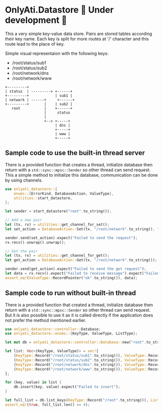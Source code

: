 # OnlyAti.Datastore :construction: Under development :construction:
 
This a very simple key-value data store. Pairs are stored tables according their key name.
Each key is split for more routes at '/' character and this route lead to the place of key.

Simple visual representaion with the following keys:
- /root/status/sub1
- /root/status/sub2
- /root/network/dns
- /root/network/www
```plain
+---------+
| status  | ---------> +------+
+---------+            | sub1 |
| network | ------+     +------+
+---------+       |    | sub2 |
   root           |    +------+
                  |     status
                  |
                  +--> +-----+
                       | dns |
                       +-----+
                       | www |
                       +-----+
```

## Sample code to use the built-in thread server

There is a provided function that creates a thread, initialize database then return with a `std::sync::mpsc::Sender` so other thread can send request.
This a simple method to initialize this database, communication can be done by using channels.

```rust
use onlyati_datastore::{
    enums::{ErrorKind, DatabaseAction, ValueType},
    utilities::start_datastore,
};

let sender = start_datastore("root".to_string());

// Add a new pair
let (tx, rx) = utilities::get_channel_for_set();
let set_action = DatabaseAction::Set(tx, "/root/network".to_string(), "ok".to_string());

sender.send(set_action).expect("Failed to send the request");
rx.recv().unwrap().unwrap(); 

// Get the pair
let (tx, rx) = utilities::get_channel_for_get();
let get_action = DatabaseAction::Get(tx, "/root/network".to_string());

sender.send(get_action).expect("Failed to send the get request");
let data = rx.recv().expect("Failed to receive message").expect("Failed to get data");
assert_eq!(ValueType::RecordPointer("ok".to_string()), data);
```


## Sample code to run without built-in thread

There is a provided function that created a thread, initialize database then return with a `std::sync::mpsc::Sender` so other thread can send request.
But it is also possible to use it as it is called directly if the application does not prefer the method mentioned earlier.

```rust
use onlyati_datastore::controller::Database;
use onlyati_datastore::enums::{KeyType, ValueType, ListType};

let mut db = onlyati_datastore::controller::Database::new("root".to_string()).unwrap();

let list: Vec<(KeyType, ValueType)> = vec![
    (KeyType::Record("/root/status/sub1".to_string()), ValueType::RecordPointer("OK".to_string())),
    (KeyType::Record("/root/status/sub2".to_string()), ValueType::RecordPointer("NOK".to_string())),
    (KeyType::Record("/root/network/dns".to_string()), ValueType::RecordPointer("OK".to_string())),
    (KeyType::Record("/root/network/www".to_string()), ValueType::RecordPointer("NOK".to_string())),
];

for (key, value) in list {
    db.insert(key, value).expect("Failed to insert");
}

let full_list = db.list_keys(KeyType::Record("/root".to_string()), ListType::All).expect("Failed to get all keys");
assert_eq!(true, full_list.len() == 4);
```
